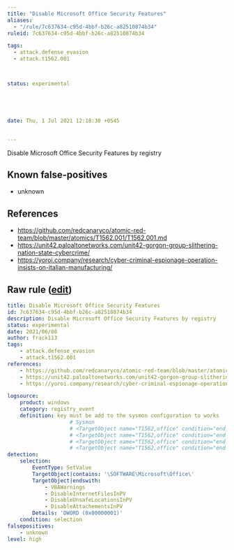 ```yaml
---
title: "Disable Microsoft Office Security Features"
aliases:
  - "/rule/7c637634-c95d-4bbf-b26c-a82510874b34"
ruleid: 7c637634-c95d-4bbf-b26c-a82510874b34

tags:
  - attack.defense_evasion
  - attack.t1562.001



status: experimental





date: Thu, 1 Jul 2021 12:18:30 +0545


---
```


Disable Microsoft Office Security Features by registry

<!--more-->


## Known false-positives

* unknown



## References

* https://github.com/redcanaryco/atomic-red-team/blob/master/atomics/T1562.001/T1562.001.md
* https://unit42.paloaltonetworks.com/unit42-gorgon-group-slithering-nation-state-cybercrime/
* https://yoroi.company/research/cyber-criminal-espionage-operation-insists-on-italian-manufacturing/


## Raw rule ([edit](https://github.com/SigmaHQ/sigma/edit/master/rules/windows/registry_event/registry_event_disable_microsoft_office_security_features.yml))
```yaml
title: Disable Microsoft Office Security Features
id: 7c637634-c95d-4bbf-b26c-a82510874b34
description: Disable Microsoft Office Security Features by registry
status: experimental
date: 2021/06/08
author: frack113
tags:
    - attack.defense_evasion
    - attack.t1562.001
references:
    - https://github.com/redcanaryco/atomic-red-team/blob/master/atomics/T1562.001/T1562.001.md
    - https://unit42.paloaltonetworks.com/unit42-gorgon-group-slithering-nation-state-cybercrime/
    - https://yoroi.company/research/cyber-criminal-espionage-operation-insists-on-italian-manufacturing/

logsource:
    product: windows
    category: registry_event
    definition: key must be add to the sysmon configuration to works
                    # Sysmon
                    # <TargetObject name="T1562,office" condition="end with">\VBAWarnings</TargetObject> 
                    # <TargetObject name="T1562,office" condition="end with">\DisableInternetFilesInPV</TargetObject>
                    # <TargetObject name="T1562,office" condition="end with">\DisableUnsafeLocationsInPV</TargetObject> 
                    # <TargetObject name="T1562,office" condition="end with">\DisableAttachementsInPV</TargetObject>   
detection:
    selection:
        EventType: SetValue
        TargetObject|contains: '\SOFTWARE\Microsoft\Office\'
        TargetObject|endswith:
            - VBAWarnings
            - DisableInternetFilesInPV
            - DisableUnsafeLocationsInPV
            - DisableAttachementsInPV
        Details: 'DWORD (0x00000001)'
    condition: selection
falsepositives:
    - unknown
level: high

```
